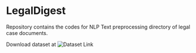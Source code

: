 # LegalDigest

Repository contains the codes for NLP Text preprocessing directory of legal case documents.

Download dataset at ![Dataset Link](https://zenodo.org/records/7152317#.Yz6mJ9JByC0)

